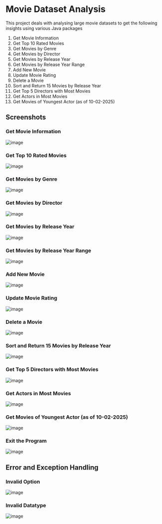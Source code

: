 # Movie Dataset Analysis

This project deals with analysing large movie datasets to get the following insights using various Java packages

1. Get Movie Information
2. Get Top 10 Rated Movies
3. Get Movies by Genre
4. Get Movies by Director
5. Get Movies by Release Year
6. Get Movies by Release Year Range
7. Add New Movie
8. Update Movie Rating
9. Delete a Movie
10. Sort and Return 15 Movies by Release Year
11. Get Top 5 Directors with Most Movies
12. Get Actors in Most Movies
13. Get Movies of Youngest Actor (as of 10-02-2025)

## Screenshots

### Get Movie Information

![image](https://github.com/user-attachments/assets/60969d71-8520-4400-892f-d651b51b8852)

### Get Top 10 Rated Movies

![image](https://github.com/user-attachments/assets/f3c1a989-9903-4cdd-9f51-adb62727b255)

### Get Movies by Genre

![image](https://github.com/user-attachments/assets/b2afe94b-7596-4d93-a1db-951bf75b85f2)

### Get Movies by Director

![image](https://github.com/user-attachments/assets/955bef19-47f5-4d83-9714-7172430e0417)

### Get Movies by Release Year

![image](https://github.com/user-attachments/assets/43644612-90db-4e1b-8b38-0b367f4bb52c)

### Get Movies by Release Year Range

![image](https://github.com/user-attachments/assets/d638702b-e800-44fb-bc3c-f8509b118586)

### Add New Movie

![image](https://github.com/user-attachments/assets/db196062-7690-4f3e-811a-e1e1a45dc9d8)

### Update Movie Rating

![image](https://github.com/user-attachments/assets/71e876f5-ee22-4e38-a6d7-e04796b2cfba)

### Delete a Movie

![image](https://github.com/user-attachments/assets/d152b6c3-cc41-431c-ac2e-6259a06bc873)

### Sort and Return 15 Movies by Release Year

![image](https://github.com/user-attachments/assets/50eb282f-a29a-4106-97b8-2ca6f5d93d20)

### Get Top 5 Directors with Most Movies

![image](https://github.com/user-attachments/assets/8d4d55db-ac6f-44a1-bf39-82f964071591)

### Get Actors in Most Movies

![image](https://github.com/user-attachments/assets/b65ed81f-8e00-4135-9df2-f7780dfc7a80)

### Get Movies of Youngest Actor (as of 10-02-2025)

![image](https://github.com/user-attachments/assets/2d2a3fb2-001c-46d7-a400-fd198113f526)

### Exit the Program

![image](https://github.com/user-attachments/assets/26ea1fd8-e658-4978-a68b-bd09fbd0443b)


## Error and Exception Handling

### Invalid Option

![image](https://github.com/user-attachments/assets/276ada50-c4b6-459d-a959-2c937f860c53)

### Invalid Datatype

![image](https://github.com/user-attachments/assets/e6b18537-991f-4348-893f-92050e9df92b)
